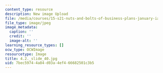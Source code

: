 ```yaml
---
content_type: resource
description: New image Upload
file: /media/courses/15-s21-nuts-and-bolts-of-business-plans-january-iap-2014/7bec59744a84d03a4ef466682501c3b5_4.2._slide_40.jpg
file_type: image/jpeg
image_metadata:
  caption: ''
  credit: ''
  image-alt: ''
learning_resource_types: []
ocw_type: OCWImage
resourcetype: Image
title: 4.2._slide_40.jpg
uid: 7bec5974-4a84-d03a-4ef4-66682501c3b5
---
```

